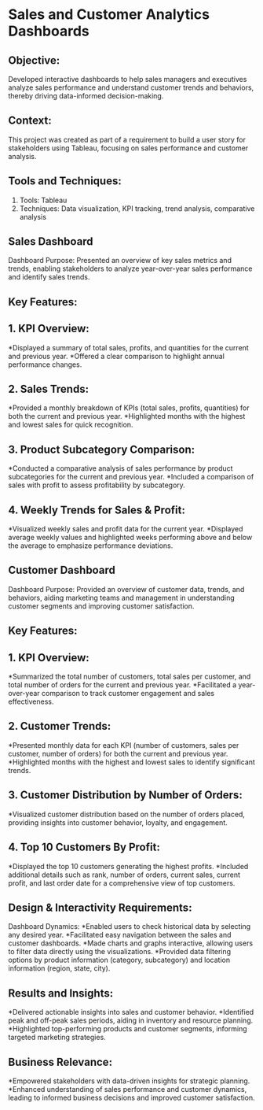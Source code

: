 # Sales and Customer Analytics Dashboards

## Objective:
Developed interactive dashboards to help sales managers and executives analyze sales performance and understand customer trends and behaviors, thereby driving data-informed decision-making.

## Context:
This project was created as part of a requirement to build a user story for stakeholders using Tableau, focusing on sales performance and customer analysis.

## Tools and Techniques:

1. Tools: Tableau
2. Techniques: Data visualization, KPI tracking, trend analysis, comparative analysis

## Sales Dashboard
Dashboard Purpose:
Presented an overview of key sales metrics and trends, enabling stakeholders to analyze year-over-year sales performance and identify sales trends.

## Key Features:

## 1. KPI Overview:
*Displayed a summary of total sales, profits, and quantities for the current and previous year.
*Offered a clear comparison to highlight annual performance changes.

## 2. Sales Trends:
*Provided a monthly breakdown of KPIs (total sales, profits, quantities) for both the current and previous year.
*Highlighted months with the highest and lowest sales for quick recognition.

## 3. Product Subcategory Comparison:
*Conducted a comparative analysis of sales performance by product subcategories for the current and previous year.
*Included a comparison of sales with profit to assess profitability by subcategory.

## 4. Weekly Trends for Sales & Profit:
*Visualized weekly sales and profit data for the current year.
*Displayed average weekly values and highlighted weeks performing above and below the average to emphasize performance deviations.

## Customer Dashboard
Dashboard Purpose:
Provided an overview of customer data, trends, and behaviors, aiding marketing teams and management in understanding customer segments and improving customer satisfaction.

## Key Features:

## 1. KPI Overview:
*Summarized the total number of customers, total sales per customer, and total number of orders for the current and previous year.
*Facilitated a year-over-year comparison to track customer engagement and sales effectiveness.

## 2. Customer Trends:
*Presented monthly data for each KPI (number of customers, sales per customer, number of orders) for both the current and previous year.
*Highlighted months with the highest and lowest sales to identify significant trends.

## 3. Customer Distribution by Number of Orders:
*Visualized customer distribution based on the number of orders placed, providing insights into customer behavior, loyalty, and engagement.

## 4. Top 10 Customers By Profit:
*Displayed the top 10 customers generating the highest profits.
*Included additional details such as rank, number of orders, current sales, current profit, and last order date for a comprehensive view of top customers.

## Design & Interactivity Requirements:

Dashboard Dynamics:
*Enabled users to check historical data by selecting any desired year.
*Facilitated easy navigation between the sales and customer dashboards.
*Made charts and graphs interactive, allowing users to filter data directly using the visualizations.
*Provided data filtering options by product information (category, subcategory) and location information (region, state, city).

## Results and Insights:

*Delivered actionable insights into sales and customer behavior.
*Identified peak and off-peak sales periods, aiding in inventory and resource planning.
*Highlighted top-performing products and customer segments, informing targeted marketing strategies.

## Business Relevance:

*Empowered stakeholders with data-driven insights for strategic planning.
*Enhanced understanding of sales performance and customer dynamics, leading to informed business decisions and improved customer satisfaction.
